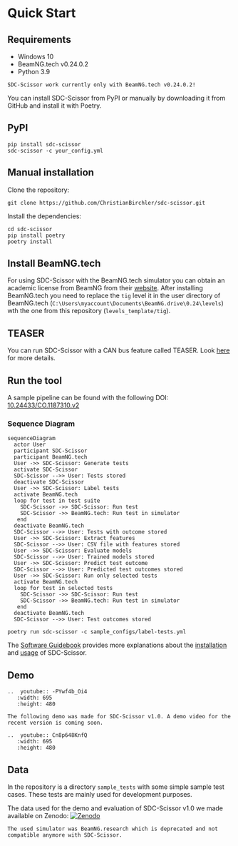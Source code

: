 # Quick Start
## Requirements
* Windows 10
* BeamNG.tech v0.24.0.2
* Python 3.9

````{note}
SDC-Scissor work currently only with BeamNG.tech v0.24.0.2!
````

You can install SDC-Scissor from PyPI or manually by downloading it from GitHub and install it with Poetry.
## PyPI
````shell
pip install sdc-scissor
sdc-scissor -c your_config.yml
````

## Manual installation
Clone the repository:
````shell
git clone https://github.com/ChristianBirchler/sdc-scissor.git
````

Install the dependencies:
````shell
cd sdc-scissor
pip install poetry
poetry install
````

## Install BeamNG.tech
For using SDC-Scissor with the BeamNG.tech simulator you can obtain an academic license from BeamNG from their
[website](https://register.beamng.tech/). After installing BeamNG.tech you need to replace the `tig` level it in the
user directory of BeamNG.tech (`C:\Users\myaccount\Documents\BeamNG.drive\0.24\levels`) wth the one from this repository
(`levels_template/tig`).

## TEASER
You can run SDC-Scissor with a CAN bus feature called TEASER. Look [here](test_execution.md) for more details.

## Run the tool

A sample pipeline can be found with the following DOI: [10.24433/CO.1187310.v2](https://doi.org/10.24433/CO.1187310.v2)

### Sequence Diagram
```{mermaid}
sequenceDiagram
  actor User
  participant SDC-Scissor
  participant BeamNG.tech
  User ->> SDC-Scissor: Generate tests
  activate SDC-Scissor
  SDC-Scissor -->> User: Tests stored
  deactivate SDC-Scissor
  User ->> SDC-Scissor: Label tests
  activate BeamNG.tech
  loop for test in test suite
    SDC-Scissor ->> SDC-Scissor: Run test
    SDC-Scissor ->> BeamNG.tech: Run test in simulator
   end
  deactivate BeamNG.tech
  SDC-Scissor -->> User: Tests with outcome stored
  User ->> SDC-Scissor: Extract features
  SDC-Scissor -->> User: CSV file with features stored
  User ->> SDC-Scissor: Evaluate models
  SDC-Scissor -->> User: Trained models stored
  User ->> SDC-Scissor: Predict test outcome
  SDC-Scissor -->> User: Predicted test outcomes stored
  User ->> SDC-Scissor: Run only selected tests
  activate BeamNG.tech
  loop for test in selected tests
    SDC-Scissor ->> SDC-Scissor: Run test
    SDC-Scissor ->> BeamNG.tech: Run test in simulator
   end
  deactivate BeamNG.tech
  SDC-Scissor -->> User: Test outcomes stored
```

````shell
poetry run sdc-scissor -c sample_configs/label-tests.yml
````

The [Software Guidebook](../software_guidebook/introduction.md) provides more explanations about the
[installation](../software_guidebook/deployment.md) and [usage](../software_guidebook/operation_and_support.md) of
SDC-Scissor.

## Demo
```{eval-rst}
..  youtube:: -PYwf4b_Oi4
   :width: 695
   :height: 480
```

````{note}
The following demo was made for SDC-Scissor v1.0. A demo video for the recent version is coming soon.
````
```{eval-rst}
..  youtube:: Cn8p648KnfQ
   :width: 695
   :height: 480
```

## Data
In the repository is a directory `sample_tests` with some simple sample test cases. These tests are mainly used for
development purposes.

The data used for the demo and evaluation of SDC-Scissor v1.0 we made available on Zenodo:
[![Zenodo](https://zenodo.org/badge/DOI/10.5281/zenodo.5903161.svg)](https://doi.org/10.5281/zenodo.5903161)
````{note}
The used simulator was BeamNG.research which is deprecated and not compatible anymore with SDC-Scissor.
````
